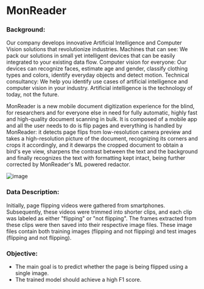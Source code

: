# MonReader
### Background:
Our company develops innovative Artificial Intelligence and Computer Vision solutions that revolutionize industries. Machines that can see: We pack our solutions in small yet intelligent devices that can be easily integrated to your existing data flow. Computer vision for everyone: Our devices can recognize faces, estimate age and gender, classify clothing types and colors, identify everyday objects and detect motion. Technical consultancy: We help you identify use cases of artificial intelligence and computer vision in your industry. Artificial intelligence is the technology of today, not the future.

MonReader is a new mobile document digitization experience for the blind, for researchers and for everyone else in need for fully automatic, highly fast and high-quality document scanning in bulk. It is composed of a mobile app and all the user needs to do is flip pages and everything is handled by MonReader: it detects page flips from low-resolution camera preview and takes a high-resolution picture of the document, recognizing its corners and crops it accordingly, and it dewarps the cropped document to obtain a bird's eye view, sharpens the contrast between the text and the background and finally recognizes the text with formatting kept intact, being further corrected by MonReader's ML powered redactor.

![image](https://github.com/skreddypalvai/PE9nyrOMEtPAhrwc/assets/137756791/5233561a-854f-4abe-b9bb-3fb97becfb52)

### Data Description:
 Initially, page flipping videos were gathered from smartphones. Subsequently, these videos were trimmed into shorter clips, and each clip was labeled as either "flipping" or "not flipping". The frames extracted from these clips were then saved into their respective image files. These image files contain both training images (flipping and not flipping) and test images (flipping and not flipping).
 ### Objective:
 *  The main goal is to predict whether the page is being flipped using a single image.
 *  The trained model should achieve a high F1 score.

